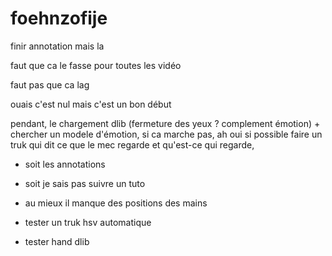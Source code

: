 # foehnzofije

finir annotation mais la

faut que ca le fasse pour toutes les vidéo

faut pas que ca lag

ouais c'est nul mais c'est un bon début


pendant, le chargement dlib (fermeture des yeux ? complement émotion) + chercher un modele d'émotion, si ca marche pas, ah oui si possible faire un truk qui dit ce que le mec regarde et qu'est-ce qui regarde, 

- soit les annotations

- soit je sais pas suivre un tuto

- au mieux il manque des positions des mains

- tester un truk hsv automatique

- tester hand dlib
